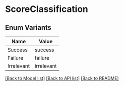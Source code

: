 # ScoreClassification

## Enum Variants

| Name | Value |
|---- | -----|
| Success | success |
| Failure | failure |
| Irrelevant | irrelevant |


[[Back to Model list]](../README.md#documentation-for-models) [[Back to API list]](../README.md#documentation-for-api-endpoints) [[Back to README]](../README.md)


